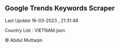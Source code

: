

## Google Trends Keywords Scraper 
 
Last Update 16-03-2023 , 21:31:48

Country List :
VIETNAM.json



© Abdul Muttaqin 
